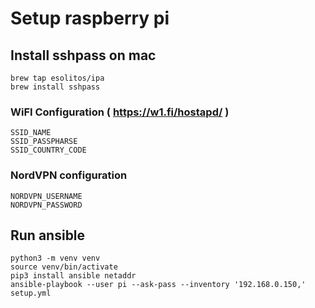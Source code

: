 # Setup raspberry pi

## Install sshpass on mac
```
brew tap esolitos/ipa
brew install sshpass
```

### WiFI Configuration ( https://w1.fi/hostapd/ )

```
SSID_NAME
SSID_PASSPHARSE
SSID_COUNTRY_CODE
```

### NordVPN configuration
```
NORDVPN_USERNAME
NORDVPN_PASSWORD
```

## Run ansible
```
python3 -m venv venv
source venv/bin/activate
pip3 install ansible netaddr
ansible-playbook --user pi --ask-pass --inventory '192.168.0.150,' setup.yml
```
